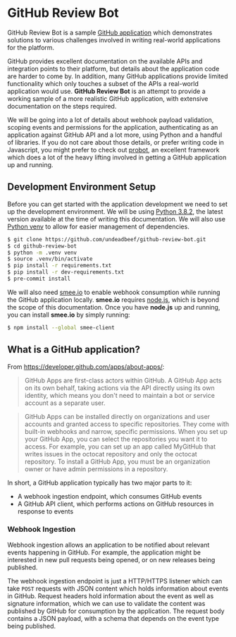 # GitHub Review Bot

GitHub Review Bot is a sample [GitHub application](https://developer.github.com/apps/)
which demonstrates solutions to various challenges involved in writing real-world
applications for the platform.

GitHub provides excellent documentation on the available APIs and integration points
to their platform, but details about the application code are harder to come by. In
addition, many GitHub applications provide limited functionality which only touches
a subset of the APIs a real-world application would use. **GitHub Review Bot** is an
attempt to provide a working sample of a more realistic GitHub application, with
extensive documentation on the steps required.

We will be going into a lot of details about webhook payload validation, scoping
events and permissions for the application, authenticating as an application against
GitHub API and a lot more, using Python and a handful of libraries. If you do not
care about those details, or prefer writing code in Javascript, you might prefer
to check out [probot](https://probot.github.io/), an excellent framework
which does a lot of the heavy lifting involved in getting a GitHub application up
and running.

## Development Environment Setup

Before you can get started with the application development we need to set up
the development environment. We will be using
[Python 3.8.2](https://www.python.org/downloads/release/python-382/), the latest
version available at the time of writing this documentation. We will also use
[Python venv](https://docs.python.org/3/library/venv.html) to allow for easier
management of dependencies.

```sh
$ git clone https://github.com/undeadbeef/github-review-bot.git
$ cd github-review-bot
$ python -m .venv venv
$ source .venv/bin/activate
$ pip install -r requirements.txt
$ pip install -r dev-requirements.txt
$ pre-commit install
```

We will also need [smee.io](https://smee.io/) to enable webhook consumption while
running the GitHub application locally. **smee.io** requires
[node.js](https://nodejs.org/), which is beyond the scope of this documentation.
Once you have **node.js** up and running, you can install **smee.io** by simply
running:

```sh
$ npm install --global smee-client
```

## What is a GitHub application?

From https://developer.github.com/apps/about-apps/:

>GitHub Apps are first-class actors within GitHub. A GitHub App acts on its own behalf,
>taking actions via the API directly using its own identity, which means you don't need
>to maintain a bot or service account as a separate user.

>GitHub Apps can be installed directly on organizations and user accounts and granted
>access to specific repositories. They come with built-in webhooks and narrow, specific
>permissions. When you set up your GitHub App, you can select the repositories you want
>it to access. For example, you can set up an app called MyGitHub that writes issues in
>the octocat repository and only the octocat repository. To install a GitHub App, you
>must be an organization owner or have admin permissions in a repository.

In short, a GitHub application typically has two major parts to it:

* A webhook ingestion endpoint, which consumes GitHub events
* A GitHub API client, which performs actions on GitHub resources in response to events

### Webhook Ingestion

Webhook ingestion allows an application to be notified about relevant events happening
in GitHub. For example, the application might be interested in new pull requests being
opened, or on new releases being published.

The webhook ingestion endpoint is just a HTTP/HTTPS listener which can take ``POST``
requests with JSON content which holds information about events in GitHub. Request
headers hold information about the event as well as signature information, which we
can use to validate the content was published by GitHub for consumption by the
application. The request body contains a JSON payload, with a schema that depends
on the event type being published.
